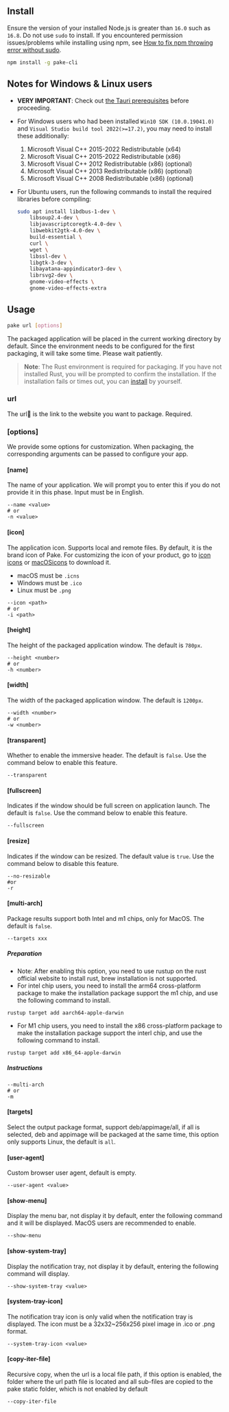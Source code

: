 ## Install

Ensure the version of your installed Node.js is greater than `16.0` such as `16.8`. Do not use `sudo` to install. If you encountered permission issues/problems while installing using npm, see [How to fix npm throwing error without sudo](https://stackoverflow.com/questions/16151018/how-to-fix-npm-throwing-error-without-sudo).

```bash
npm install -g pake-cli
```

## Notes for Windows & Linux users

- **VERY IMPORTANT**: Check out [the Tauri prerequisites](https://tauri.app/v1/guides/getting-started/prerequisites) before proceeding.
- For Windows users who had been installed `Win10 SDK (10.0.19041.0)` and `Visual Studio build tool 2022(>=17.2)`, you may need to install these additionally:

  1. Microsoft Visual C++ 2015-2022 Redistributable (x64)
  2. Microsoft Visual C++ 2015-2022 Redistributable (x86)
  3. Microsoft Visual C++ 2012 Redistributable (x86) (optional)
  4. Microsoft Visual C++ 2013 Redistributable (x86) (optional)
  5. Microsoft Visual C++ 2008 Redistributable (x86) (optional)

- For Ubuntu users, run the following commands to install the required libraries before compiling:

  ```bash
  sudo apt install libdbus-1-dev \
      libsoup2.4-dev \
      libjavascriptcoregtk-4.0-dev \
      libwebkit2gtk-4.0-dev \
      build-essential \
      curl \
      wget \
      libssl-dev \
      libgtk-3-dev \
      libayatana-appindicator3-dev \
      librsvg2-dev \
      gnome-video-effects \
      gnome-video-effects-extra
  ```

## Usage

```bash
pake url [options]
```

The packaged application will be placed in the current working directory by default. Since the environment needs to be configured for the first packaging, it will take some time. Please wait patiently.

> **Note**:
> The Rust environment is required for packaging. If you have not installed Rust, you will be prompted to confirm the installation. If the installation fails or times out, you can [install](https://www.rust-lang.org/tools/install) by yourself.

### url

The url🔗 is the link to the website you want to package. Required.

### [options]

We provide some options for customization. When packaging, the corresponding arguments can be passed to configure your app.

#### [name]

The name of your application. We will prompt you to enter this if you do not provide it in this phase. Input must be in English.

```shell
--name <value>
# or
-n <value>
```

#### [icon]

The application icon. Supports local and remote files. By default, it is the brand icon of Pake. For customizing the icon of your product, go to [icon icons](https://icon-icons.com) or [macOSicons](https://macosicons.com/#/) to download it.

- macOS must be `.icns`
- Windows must be `.ico`
- Linux must be `.png`

```shell
--icon <path>
# or
-i <path>
```

#### [height]

The height of the packaged application window. The default is `780px`.

```shell
--height <number>
# or
-h <number>
```

#### [width]

The width of the packaged application window. The default is `1200px`.

```shell
--width <number>
# or
-w <number>
```

#### [transparent]

Whether to enable the immersive header. The default is `false`. Use the command below to enable this feature.

```shell
--transparent
```

#### [fullscreen]

Indicates if the window should be full screen on application launch. The default is `false`.
Use the command below to enable this feature.

```shell
--fullscreen
```

#### [resize]

Indicates if the window can be resized. The default value is `true`.
Use the command below to disable this feature.

```shell
--no-resizable
#or
-r
```

#### [multi-arch]

Package results support both Intel and m1 chips, only for MacOS. The default is `false`.

```shell
--targets xxx
```

##### Preparation

- Note: After enabling this option, you need to use rustup on the rust official website to install rust, brew installation is not supported.
- For intel chip users, you need to install the arm64 cross-platform package to make the installation package support the m1 chip, and use the following command to install.

```shell
rustup target add aarch64-apple-darwin
```

- For M1 chip users, you need to install the x86 cross-platform package to make the installation package support the interl chip, and use the following command to install.

```shell
rustup target add x86_64-apple-darwin
```

##### Instructions

```shell
--multi-arch
# or
-m
```

#### [targets]

Select the output package format, support deb/appimage/all, if all is selected, deb and appimage will be packaged at the same time, this option only supports Linux, the default is `all`.


#### [user-agent]

Custom browser user agent, default is empty.
```shell
--user-agent <value>
```

#### [show-menu]

Display the menu bar, not display it by default, enter the following command and it will be displayed. MacOS users are recommended to enable.

```shell
--show-menu
```

#### [show-system-tray]

Display the notification tray, not display it by default, entering the following command will display.

```shell
--show-system-tray <value>
```

#### [system-tray-icon]

The notification tray icon is only valid when the notification tray is displayed. The icon must be a 32x32~256x256 pixel image in .ico or .png format.

```shell
--system-tray-icon <value>
```

#### [copy-iter-file]

Recursive copy, when the url is a local file path, if this option is enabled, the folder where the url path file is located and all sub-files are copied to the pake static folder, which is not enabled by default

```shell
--copy-iter-file
```
